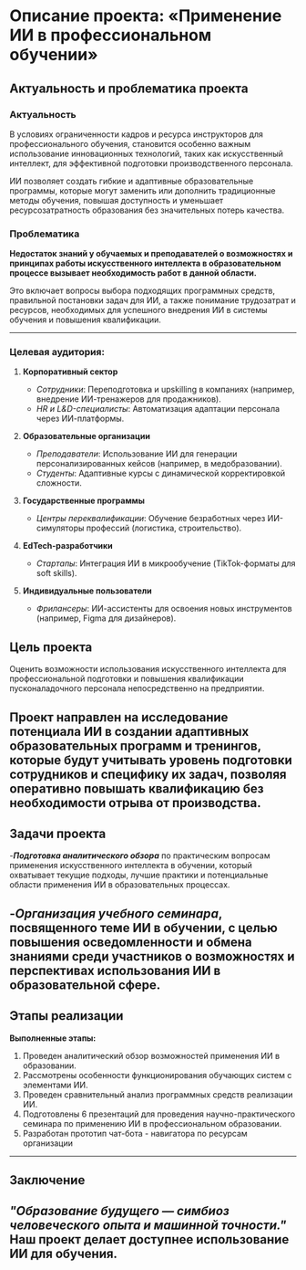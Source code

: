 # Описание проекта: «Применение ИИ в профессиональном обучении»

## Актуальность и проблематика проекта

### Актуальность

В условиях ограниченности кадров и ресурса инструкторов для профессионального обучения, становится особенно важным использование инновационных технологий, таких как искусственный интеллект, для эффективной подготовки производственного персонала. 

ИИ позволяет создать гибкие и адаптивные образовательные программы, которые могут заменить или дополнить традиционные методы обучения, повышая доступность и уменьшает ресурсозатратность образования без значительных потерь качества.

### Проблематика

**Недостаток знаний у обучаемых и преподавателей о возможностях и принципах работы искусственного интеллекта в образовательном процессе вызывает необходимость работ в данной области.**

Это включает вопросы выбора подходящих программных средств, правильной постановки задач для ИИ, а также понимание трудозатрат и ресурсов, необходимых для успешного внедрения ИИ в системы обучения и повышения квалификации.


---
### Целевая аудитория:
1. **Корпоративный сектор**  
   - *Сотрудники*: Переподготовка и upskilling в компаниях (например, внедрение ИИ-тренажеров для продажников).  
   - *HR и L&D-специалисты*: Автоматизация адаптации персонала через ИИ-платформы.  

2. **Образовательные организации**  
   - *Преподаватели*: Использование ИИ для генерации персонализированных кейсов (например, в медобразовании).  
   - *Студенты*: Адаптивные курсы с динамической корректировкой сложности.  

3. **Государственные программы**  
   - *Центры переквалификации*: Обучение безработных через ИИ-симуляторы профессий (логистика, строительство).  

4. **EdTech-разработчики**  
   - *Стартапы*: Интеграция ИИ в микрообучение (TikTok-форматы для soft skills).  

5. **Индивидуальные пользователи**  
   - *Фрилансеры*: ИИ-ассистенты для освоения новых инструментов (например, Figma для дизайнеров). 

## Цель проекта

Оценить возможности использования искусственного интеллекта для профессиональной подготовки и повышения квалификации пусконаладочного персонала непосредственно на предприятии.

Проект направлен на исследование потенциала ИИ в создании адаптивных образовательных программ и тренингов, которые будут учитывать уровень подготовки сотрудников и специфику их задач, позволяя оперативно повышать квалификацию без необходимости отрыва от производства.
---

## Задачи проекта

-***Подготовка аналитического обзора*** по практическим вопросам применения искусственного интеллекта в обучении, который охватывает текущие подходы, лучшие практики и потенциальные области применения ИИ в образовательных процессах.

-***Организация учебного семинара***, посвященного теме ИИ в обучении, с целью повышения осведомленности и обмена знаниями среди участников о возможностях и перспективах использования ИИ в образовательной сфере.
---

## Этапы реализации

**Выполненные этапы:**
1. Проведен аналитический обзор возможностей применения ИИ в образовании.
2. Рассмотрены особенности функционирования обучающих систем с элементами ИИ. 
3. Проведен сравнительный анализ программных средств реализации ИИ.
4. Подготовлены 6 презентаций для проведения научно-практического семинара по 
применению ИИ в профессиональном образовании. 
5. Разработан прототип чат-бота - навигатора по ресурсам организации

---

## Заключение
*"Образование будущего —  симбиоз человеческого опыта и машинной точности."* Наш проект делает доступнее использование ИИ для обучения.
---